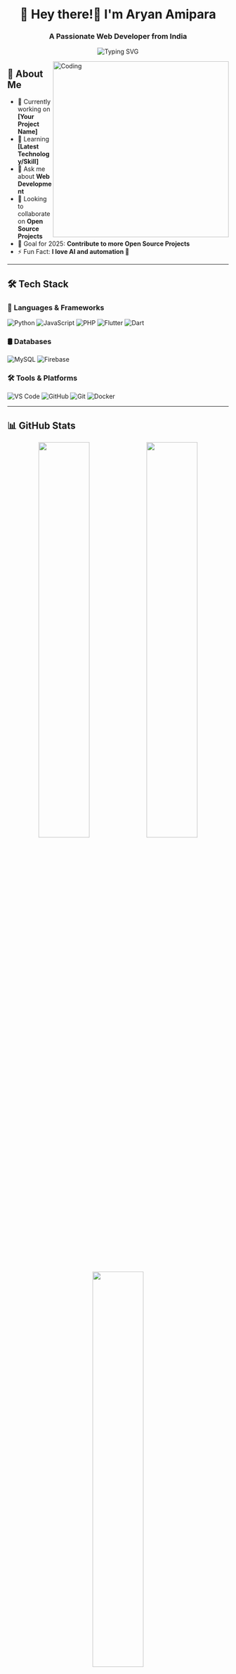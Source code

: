 <h1 align="center">🚀 Hey there!👋 I'm Aryan Amipara </h1>
<h3 align="center">A Passionate Web Developer from India</h3>

<p align="center">
  <img src="https://readme-typing-svg.herokuapp.com?font=Fira+Code&pause=1000&center=true&width=500&lines=Full-Stack+Developer;Tech+Lover+%26+Problem+Solver;Always+learning+new+things" alt="Typing SVG">
</p>

<img align="right" alt="Coding" width="400" src="https://user-images.githubusercontent.com/55389276/140866485-8fb1c876-9a8f-4d6a-98dc-08c4981eaf70.gif">

## 🌱 About Me
- 🔭 Currently working on **[Your Project Name]**
- 🌱 Learning **[Latest Technology/Skill]**
- 💬 Ask me about **Web Development**
- 👯 Looking to collaborate on **Open Source Projects**
- 🎯 Goal for 2025: **Contribute to more Open Source Projects**
- ⚡ Fun Fact: **I love AI and automation 🤖**

---

## 🛠️ **Tech Stack**
### 🚀 **Languages & Frameworks**
![Python](https://img.shields.io/badge/Python-3776AB?style=for-the-badge&logo=python&logoColor=white)
![JavaScript](https://img.shields.io/badge/JavaScript-F7DF1E?style=for-the-badge&logo=javascript&logoColor=black)
![PHP](https://img.shields.io/badge/PHP-777BB4?style=for-the-badge&logo=php&logoColor=white)
![Flutter](https://img.shields.io/badge/Flutter-02569B?style=for-the-badge&logo=flutter&logoColor=white)
![Dart](https://img.shields.io/badge/Dart-0175C2?style=for-the-badge&logo=dart&logoColor=white)

### 🛢️ **Databases**
![MySQL](https://img.shields.io/badge/MySQL-005C84?style=for-the-badge&logo=mysql&logoColor=white)
![Firebase](https://img.shields.io/badge/Firebase-FFCA28?style=for-the-badge&logo=firebase&logoColor=black)

### 🛠️ **Tools & Platforms**
![VS Code](https://img.shields.io/badge/VS%20Code-0078D4?style=for-the-badge&logo=visual-studio-code&logoColor=white)
![GitHub](https://img.shields.io/badge/GitHub-181717?style=for-the-badge&logo=github&logoColor=white)
![Git](https://img.shields.io/badge/Git-F05032?style=for-the-badge&logo=git&logoColor=white)
![Docker](https://img.shields.io/badge/Docker-2496ED?style=for-the-badge&logo=docker&logoColor=white)

---

## 📊 **GitHub Stats**
<p align="center">
  <img width="48%" src="https://github-readme-stats.vercel.app/api?username=AryanAmipara&show_icons=true&theme=algolia" />
  <img width="48%" src="https://github-readme-streak-stats.herokuapp.com/?user=AryanAmipara&theme=algolia" />
</p>

<p align="center">
  <img width="48%" src="https://github-readme-stats.vercel.app/api/top-langs/?username=AryanAmipara&layout=compact&theme=algolia" />
</p>

---

## 🔗 **Connect with Me**
[![LinkedIn](https://img.shields.io/badge/LinkedIn-blue?style=for-the-badge&logo=linkedin)](https://linkedin.com/in/aryan-amipara-688206238)
[![GitHub](https://img.shields.io/badge/GitHub-100000?style=for-the-badge&logo=github)](https://github.com/AryanAmipara)
[![Twitter](https://img.shields.io/badge/Twitter-blue?style=for-the-badge&logo=twitter)](https://twitter.com/AryanAmipara)

---

### 🚀 **Visitor Count**
<p align="center">
  <img src="https://komarev.com/ghpvc/?username=AryanAmipara&style=flat-square&color=blue" alt="profile view counter">
</p>

---

👨‍💻 **Keep Coding, Keep Innovating!** 🚀
